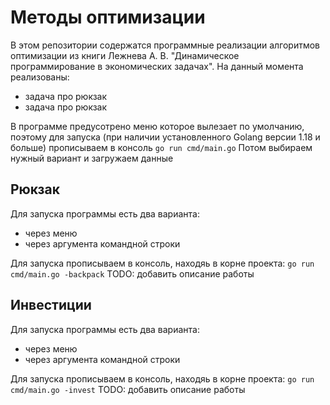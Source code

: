 # Методы оптимизации
В этом репозитории содержатся программные реализации алгоритмов оптимизации из книги Лежнева А. В. "Динамическое программирование в экономических задачах". На данный момента реализованы:
- задача про рюкзак
- задача про рюкзак

В программе предусотрено меню которое вылезает по умолчанию, поэтому для запуска (при наличии установленного Golang версии 1.18 и больше) прописываем в консоль
`go run cmd/main.go`
Потом выбираем нужный вариант и загружаем данные

## Рюкзак
Для запуска программы есть два варианта:
- через меню 
- через аргумента командной строки

Для запуска прописываем в консоль, находяь в корне проекта:
`go run cmd/main.go -backpack`
TODO: добавить описание работы

## Инвестиции
Для запуска программы есть два варианта:
- через меню
- через аргумента командной строки

Для запуска прописываем в консоль, находяь в корне проекта:
`go run cmd/main.go -invest`
TODO: добавить описание работы